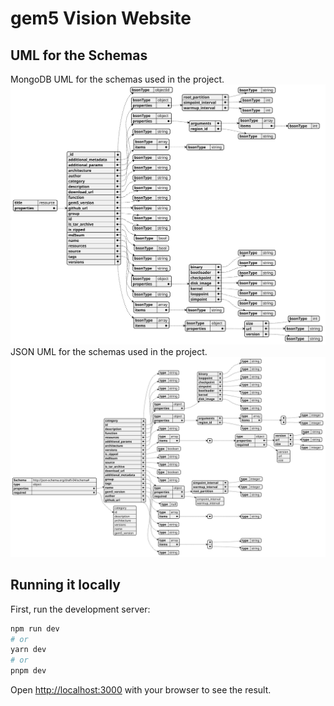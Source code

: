 # gem5 Vision Website
## UML for the Schemas
MongoDB UML for the schemas used in the project.
![Mongo db uml](./docs/MongoDB_UML.svg)
JSON UML for the schemas used in the project.
![JSON uml](./docs/JSON_UML.svg)

## Running it locally

First, run the development server:

```bash
npm run dev
# or
yarn dev
# or
pnpm dev
```

Open [http://localhost:3000](http://localhost:3000) with your browser to see the result.
